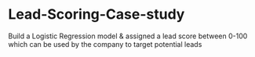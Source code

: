 # Lead-Scoring-Case-study
Build a Logistic Regression model &amp; assigned a lead score between 0-100 which can be used by the company to target potential leads
